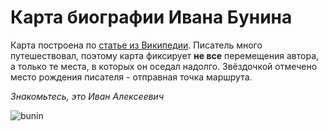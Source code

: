 # Карта биографии Ивана Бунина
Карта построена по [статье из Википедии](https://ru.wikipedia.org/wiki/%D0%91%D1%83%D0%BD%D0%B8%D0%BD,_%D0%98%D0%B2%D0%B0%D0%BD_%D0%90%D0%BB%D0%B5%D0%BA%D1%81%D0%B5%D0%B5%D0%B2%D0%B8%D1%87). Писатель много путешествовал, поэтому карта фиксирует **не все** перемещения автора, а только те места, в которых он оседал надолго. Звёздочкой отмечено место рождения писателя - отправная точка маршрута.

*Знакомьтесь, это Иван Алексеевич*

![bunin](https://upload.wikimedia.org/wikipedia/commons/thumb/1/1a/Ivan_Bunin_%28sepia%29.jpg/460px-Ivan_Bunin_%28sepia%29.jpg)
